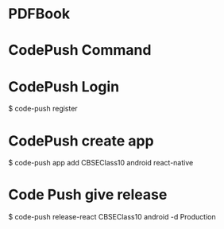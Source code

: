 # PDFBook
# CodePush Command

# CodePush Login 
$ code-push register

# CodePush create app 
$ code-push app add CBSEClass10 android react-native

# Code Push give release 
$ code-push release-react CBSEClass10 android -d Production
